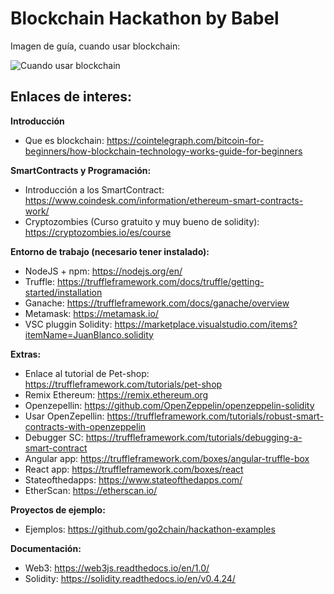 # Blockchain Hackathon by Babel

Imagen de guía, cuando usar blockchain:

![Cuando usar blockchain](https://i.imgur.com/V2qxtwS.png)

## Enlaces de interes:

**Introducción**

* Que es blockchain: https://cointelegraph.com/bitcoin-for-beginners/how-blockchain-technology-works-guide-for-beginners


**SmartContracts y Programación:**

* Introducción a los SmartContract: https://www.coindesk.com/information/ethereum-smart-contracts-work/
* Cryptozombies (Curso gratuito y muy bueno de solidity): https://cryptozombies.io/es/course

**Entorno de trabajo (necesario tener instalado):**

* NodeJS + npm: https://nodejs.org/en/
* Truffle: https://truffleframework.com/docs/truffle/getting-started/installation
* Ganache: https://truffleframework.com/docs/ganache/overview
* Metamask: https://metamask.io/
* VSC pluggin Solidity: https://marketplace.visualstudio.com/items?itemName=JuanBlanco.solidity


**Extras:**

* Enlace al tutorial de Pet-shop: https://truffleframework.com/tutorials/pet-shop
* Remix Ethereum: https://remix.ethereum.org
* Openzepellin: https://github.com/OpenZeppelin/openzeppelin-solidity
* Usar OpenZepellin: https://truffleframework.com/tutorials/robust-smart-contracts-with-openzeppelin
* Debugger SC: https://truffleframework.com/tutorials/debugging-a-smart-contract
* Angular app: https://truffleframework.com/boxes/angular-truffle-box
* React app: https://truffleframework.com/boxes/react
* Stateofthedapps: https://www.stateofthedapps.com/
* EtherScan: https://etherscan.io/

**Proyectos de ejemplo:**

* Ejemplos: https://github.com/go2chain/hackathon-examples

**Documentación:**

* Web3: https://web3js.readthedocs.io/en/1.0/
* Solidity: https://solidity.readthedocs.io/en/v0.4.24/